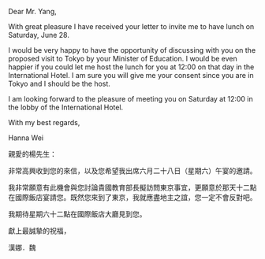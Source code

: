Dear Mr. Yang,

With great pleasure I have received your letter to invite me to have
lunch on Saturday, June 28.

I would be very happy to have the opportunity of discussing with you on
the proposed visit to Tokyo by your Minister of Education. I would be
even happier if you could let me host the lunch for you at 12:00 on that
day in the International Hotel. I am sure you will give me your consent
since you are in Tokyo and I should be the host.

I am looking forward to the pleasure of meeting you on Saturday at 12:00
in the lobby of the International Hotel.

With my best regards,

Hanna Wei

親愛的楊先生：

非常高興收到您的來信，以及您希望我出席六月二十八日（星期六）午宴的邀請。

我非常願意有此機會與您討論貴國教育部長擬訪問東京事宜，更願意於那天十二點在國際飯店宴請您。既然您來到了東京，我就應盡地主之誼，您一定不會反對吧。

我期待星期六十二點在國際飯店大廳見到您。

獻上最誠摯的祝福，

漢娜．魏
